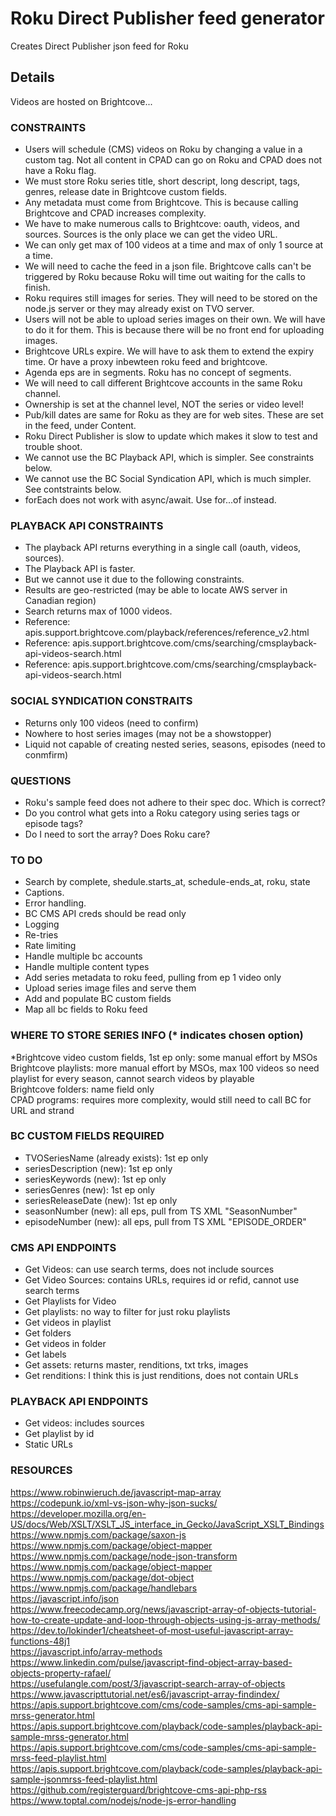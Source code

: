 # Roku Direct Publisher feed generator

Creates Direct Publisher json feed for Roku

## Details

Videos are hosted on Brightcove...

### CONSTRAINTS

- Users will schedule (CMS) videos on Roku by changing a value in a custom tag. Not all content in CPAD can go on Roku and CPAD does not have a Roku flag.
- We must store Roku series title, short descript, long descript, tags, genres, release date in Brightcove custom fields.
- Any metadata must come from Brightcove. This is because calling Brightcove and CPAD increases complexity.
- We have to make numerous calls to Brightcove: oauth, videos, and sources. Sources is the only place we can get the video URL.
- We can only get max of 100 videos at a time and max of only 1 source at a time.
- We will need to cache the feed in a json file. Brightcove calls can't be triggered by Roku because Roku will time out waiting for the calls to finish.
- Roku requires still images for series. They will need to be stored on the node.js server or they may already exist on TVO server.
- Users will not be able to upload series images on their own. We will have to do it for them. This is because there will be no front end for uploading images.
- Brightcove URLs expire. We will have to ask them to extend the expiry time. Or have a proxy inbewteen roku feed and brightcove.
- Agenda eps are in segments. Roku has no concept of segments.
- We will need to call different Brightcove accounts in the same Roku channel.
- Ownership is set at the channel level, NOT the series or video level!
- Pub/kill dates are same for Roku as they are for web sites. These are set in the feed, under Content.  
- Roku Direct Publisher is slow to update which makes it slow to test and trouble shoot.
- We cannot use the BC Playback API, which is simpler. See constraints below.
- We cannot use the BC Social Syndication API, which is much simpler. See contstraints below.
- forEach does not work with async/await. Use for...of instead.

### PLAYBACK API CONSTRAINTS

- The playback API returns everything in a single call (oauth, videos, sources).
- The Playback API is faster.
- But we cannot use it due to the following constraints.
- Results are geo-restricted (may be able to locate AWS server in Canadian region)
- Search returns max of 1000 videos.
- Reference: apis.support.brightcove.com/playback/references/reference_v2.html
- Reference: apis.support.brightcove.com/cms/searching/cmsplayback-api-videos-search.html
- Reference: apis.support.brightcove.com/cms/searching/cmsplayback-api-videos-search.html

### SOCIAL SYNDICATION CONSTRAITS

- Returns only 100 videos (need to confirm)
- Nowhere to host series images (may not be a showstopper)
- Liquid not capable of creating nested series, seasons, episodes (need to conmfirm)

### QUESTIONS

- Roku's sample feed does not adhere to their spec doc. Which is correct?  
- Do you control what gets into a Roku category using series tags or episode tags?  
- Do I need to sort the array? Does Roku care?  

### TO DO

- Search by complete, shedule.starts_at, schedule-ends_at, roku, state  
- Captions.  
- Error handling.
- BC CMS API creds should be read only  
- Logging
- Re-tries
- Rate limiting
- Handle multiple bc accounts
- Handle multiple content types
- Add series metadata to roku feed, pulling from ep 1 video only
- Upload series image files and serve them
- Add and populate BC custom fields
- Map all bc fields to Roku feed

### WHERE TO STORE SERIES INFO (* indicates chosen option)

*Brightcove video custom fields, 1st ep only: some manual effort by MSOs  
Brightcove playlists: more manual effort by MSOs, max 100 videos so need playlist for every season, cannot search videos by playable  
Brightcove folders: name field only  
CPAD programs: requires more complexity, would still need to call BC for URL and strand  

### BC CUSTOM FIELDS REQUIRED

- TVOSeriesName (already exists): 1st ep only  
- seriesDescription (new): 1st ep only  
- seriesKeywords (new): 1st ep only  
- seriesGenres (new): 1st ep only  
- seriesReleaseDate (new): 1st ep only  
- seasonNumber (new): all eps, pull from TS XML "SeasonNumber"  
- episodeNumber (new): all eps, pull from TS XML "EPISODE_ORDER"  

### CMS API ENDPOINTS

- Get Videos: can use search terms, does not include sources
- Get Video Sources: contains URLs, requires id or refid, cannot use search terms
- Get Playlists for Video
- Get playlists: no way to filter for just roku playlists
- Get videos in playlist
- Get folders
- Get videos in folder
- Get labels
- Get assets: returns master, renditions, txt trks, images
- Get renditions: I think this is just renditions, does not contain URLs

### PLAYBACK API ENDPOINTS

- Get videos: includes sources
- Get playlist by id
- Static URLs

### RESOURCES

https://www.robinwieruch.de/javascript-map-array  
https://codepunk.io/xml-vs-json-why-json-sucks/  
https://developer.mozilla.org/en-US/docs/Web/XSLT/XSLT_JS_interface_in_Gecko/JavaScript_XSLT_Bindings  
https://www.npmjs.com/package/saxon-js  
https://www.npmjs.com/package/object-mapper  
https://www.npmjs.com/package/node-json-transform  
https://www.npmjs.com/package/object-mapper  
https://www.npmjs.com/package/dot-object  
https://www.npmjs.com/package/handlebars  
https://javascript.info/json  
https://www.freecodecamp.org/news/javascript-array-of-objects-tutorial-how-to-create-update-and-loop-through-objects-using-js-array-methods/  
https://dev.to/lokinder1/cheatsheet-of-most-useful-javascript-array-functions-48j1  
https://javascript.info/array-methods  
https://www.linkedin.com/pulse/javascript-find-object-array-based-objects-property-rafael/  
https://usefulangle.com/post/3/javascript-search-array-of-objects  
https://www.javascripttutorial.net/es6/javascript-array-findindex/  
https://apis.support.brightcove.com/cms/code-samples/cms-api-sample-mrss-generator.html  
https://apis.support.brightcove.com/playback/code-samples/playback-api-sample-mrss-generator.html  
https://apis.support.brightcove.com/cms/code-samples/cms-api-sample-mrss-feed-playlist.html  
https://apis.support.brightcove.com/playback/code-samples/playback-api-sample-jsonmrss-feed-playlist.html  
https://github.com/registerguard/brightcove-cms-api-php-rss  
https://www.toptal.com/nodejs/node-js-error-handling  